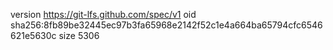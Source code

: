 version https://git-lfs.github.com/spec/v1
oid sha256:8fb89be32445ec97b3fa65968e2142f52c1e4a664ba65794cfc6546621e5630c
size 5306
